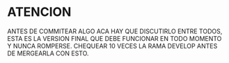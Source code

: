 # ATENCION
ANTES DE COMMITEAR ALGO ACA HAY QUE DISCUTIRLO ENTRE TODOS, ESTA ES LA VERSION FINAL QUE DEBE FUNCIONAR EN TODO MOMENTO Y NUNCA ROMPERSE. CHEQUEAR 10 VECES LA RAMA DEVELOP ANTES DE MERGEARLA CON ESTO.
